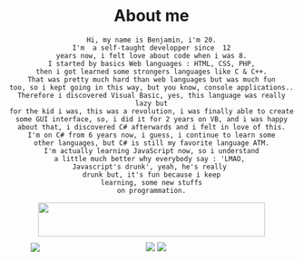 <div align="center">

# About me

    Hi, my name is Benjamin, i'm 20.
    I'm  a self-taught developper since  12
    years now, i felt love about code when i was 8.
    I started by basics Web languages : HTML, CSS, PHP,
    then i got learned some strongers languages like C & C++.
    That was pretty much hard than web languages but was much fun
    too, so i kept going in this way, but you know, console applications..
    Therefore i discovered Visual Basic, yes, this language was really lazy but
    for the kid i was, this was a revolution, i was finally able to create
    some GUI interface, so, i did it for 2 years on VB, and i was happy
    about that, i discovered C# afterwards and i felt in love of this.
    I'm on C# from 6 years now, i guess, i continue to learn some
    other languages, but C# is still my favorite language ATM.
    I'm actually learning JavaScript now, so i understand
    a little much better why everybody say : 'LMAO, 
    Javascript's drunk', yeah, he's really 
    drunk but, it's fun because i keep
    learning, some new stuffs
    on programmation.

<img src="https://www.codewars.com/users/Mecopi/badges/large" style="height:60px; width:400px;">
<div style="display:flex;align-items:center;padding:5px;margin:auto;justify-content:center;">
    <img src="https://github-readme-stats.vercel.app/api/top-langs/?username=benjGam&theme=radical&hide_langs_below=8">
    <div style="display:block;width:400px;height:100%;padding:5px;">
        <img src="https://github-readme-stats.vercel.app/api?username=benjGam&show_icons=true&theme=radical&count_private=true">
        <img src="https://streak-stats.demolab.com/?user=benjGam&theme=tokyonight&locale=fr">
    </div>
</div>